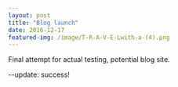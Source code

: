 ```yaml
---
layout: post
title: "Blog launch"
date: 2016-12-17
featured-img: /image/T-R-A-V-E-Lwith-a-(4).png
---
```


Final attempt for actual testing, potential blog site.


--update: success!

